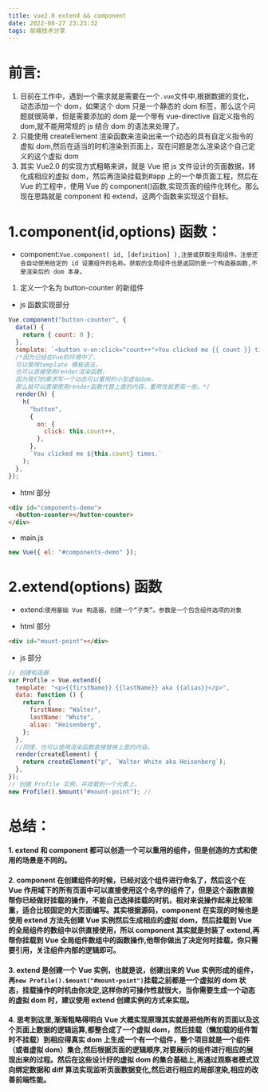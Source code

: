 ```yaml
---
title: vue2.0 extend && component
date: 2022-08-27 23:23:32
tags: 前端技术分享
---
```


# 前言:

1. 日前在工作中，遇到一个需求就是需要在一个`.vue`文件中,根据数据的变化，动态添加一个 dom，如果这个 dom 只是一个静态的 dom 标签，那么这个问题就很简单，但是需要添加的 dom 是一个带有 vue-directive 自定义指令的 dom,就不能用常规的 js 结合 dom 的语法来处理了。
2. 只能使用 createElement 渲染函数来渲染出来一个动态的具有自定义指令的虚拟 dom,然后在适当的时机渲染到页面上，现在问题是怎么渲染这个自己定义的这个虚拟 dom
3. 其实 Vue2.0 的实现方式粗略来讲，就是 Vue 把 js 文件设计的页面数据，转化成相应的虚拟 dom，然后再渲染挂载到#app 上的一个单页面工程，然后在 Vue 的工程中，使用 Vue 的 component()函数,实现页面的组件化转化。那么现在思路就是 component 和 extend，这两个函数来实现这个目标。

# 1.component(id,options) 函数：

- component:`Vue.component( id, [definition] ),注册或获取全局组件。注册还会自动使用给定的 id 设置组件的名称。获取的全局组件也是返回的是一个构造器函数,不是渲染后的 dom 本身。`

1. 定义一个名为 button-counter 的新组件

- js 函数实现部分

```js
Vue.component("button-counter", {
  data() {
    return { count: 0 };
  },
  template: `<button v-on:click="count++">You clicked me {{ count }} times.</button>`,
  /*因为已经在Vue的环境中了，
  可以使用template 模板语法，
  也可以直接使用render渲染函数，
  因为我们的需求写一个动态可以重用的小型虚拟dom，
  那么就可以直接使用render函数代替上面的内容，重用性就更高一些。*/
  render(h) {
    h(
      "button",
      {
        on: {
          click: this.count++,
        },
      },
      `You clicked me ${this.count} times.`
    );
  },
});
```

- html 部分

```html
<div id="components-demo">
  <button-counter></button-counter>
</div>
```

- main.js

```js
new Vue({ el: "#components-demo" });
```

# 2.extend(options) 函数

- extend:`使用基础 Vue 构造器，创建一个“子类”。参数是一个包含组件选项的对象`

- html 部分

```html
<div id="mount-point"></div>
```

- js 部分

```js
// 创建构造器
var Profile = Vue.extend({
  template: "<p>{{firstName}} {{lastName}} aka {{alias}}</p>",
  data: function () {
    return {
      firstName: "Walter",
      lastName: "White",
      alias: "Heisenberg",
    };
  },
  //同理，也可以使用渲染函数直接替换上面的内容。
  render(createElement) {
    return createElement("p", `Walter White aka Heisenberg`);
  },
});
// 创建 Profile 实例，并挂载到一个元素上。
new Profile().$mount("#mount-point"); //
```

# 总结：

#### 1. extend 和 component 都可以创造一个可以重用的组件，但是创造的方式和使用的场景是不同的。

#### 2. component 在创建组件的时候，已经对这个组件进行命名了，然后这个在 Vue 作用域下的所有页面中可以直接使用这个名字的组件了，但是这个函数直接帮你已经做好挂载的操作，不能自己选择挂载的时机，相对来说操作起来比较笨重，适合比较固定的大页面编写。其实根据源码，component 在实现的时候也是使用 extend 方法先创建 Vue 实例然后生成相应的虚拟 dom，然后挂载到 Vue 的全局组件的数组中以供直接使用，所以 component 其实就是封装了 extend,再帮你挂载到 Vue 全局组件数组中的函数操作,他帮你做出了决定何时挂载，你只需要引用，关注组件内部的逻辑即可。

#### 3. extend 是创建一个 Vue 实例，也就是说，创建出来的 Vue 实例形成的组件，再`new Profile().$mount("#mount-point")`挂载之前都是一个虚拟的 dom 状态，挂载操作的时机由你决定,这样你的可操作性就很大，当你需要生成一个动态的虚拟 dom 时，建议使用 extend 创建实例的方式来实现。

#### 4. 思考到这里,渐渐粗略得明白 Vue 大概实现原理其实就是把他所有的页面以及这个页面上数据的逻辑运算,都整合成了一个虚拟 dom，然后挂载（懒加载的组件暂时不挂载）到相应得真实 dom 上生成一个有一个组件，整个项目就是一个组件（或者虚拟 dom）集合,然后根据页面的逻辑顺序,对要展示的组件进行相应的展现出来的过程。然后在这些设计好的虚拟 dom 的集合基础上,再通过观察者模式双向绑定数据和 diff 算法实现监听页面数据变化,然后进行相应的局部渲染,相应的改善前端性能。
